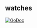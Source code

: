 ## watches

[![GoDoc](https://godoc.org/github.com/joyent/containerpilot?status.svg)](https://godoc.org/github.com/joyent/containerpilot/watches)
